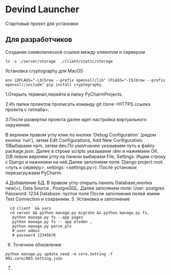 # Devind Launcher

Стартовый проект для установки

## Для разработчиков

Создание символической ссылки между клиентом и сервером
```shell script
ln -s ./server/storage  ./client/static/storage
```

Установка cryptography для MacOS
```shell script
env LDFLAGS="-L$(brew --prefix openssl)/lib" CFLAGS="-I$(brew --prefix openssl)/include" pip install cryptography
```
1.Открыть термнал,перейти в папку PyCharmProjects.

2.Из папки проектов прописать команду git clone <HTTPS ссылка проекта с гитлаба>.

3.После развертки проекта далее идет настройка виртуального окружения.

В верхнем правом углу клик по кнопке 'Debug Configuration' (рядом кнопка 'run'),
затем Edit Configurations, Add New Configuration:
1)Выбираем npm, затем dev.По умолчанию указываем путь к файлу package.json. Далее в
строке scripts указываем :dev и нажимаем ОК.
2)В левом верхнем углу на панели выбираем File, Settings.
Ищем строку с Django и нажинаем на неё.Далее заполняем поля:
Django project root: <путь к серверу>, settings: <settings.py>).
После установок перезагружаем PyCharm.

4.Добавление БД.
В правом углу открыть панель Database,кнопка new(+), Data Source , PostgreSQL.
Далее заполянем поля:
User: postgres
Password: 1234
Database: пустое поле
После заполнения полей жмем Test Connection и сохраняем.
5. Установка и заполнение
```shell
  cd client  && yarn 
  cd server && python manage.py migrate && python manage.py fs,
   python manage.py fs --app pages
   python manage.py fs -- app eleden ,
   python manage.py parse_plx
   # user admin
   # password 12345678
```
6. Точечное обновление
```shell
python manage.py update_seed -m core.Setting -f 001.core/003.Setting.json
```
7. 